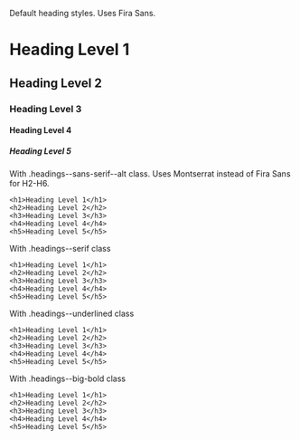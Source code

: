 <main>
  <div>
    <p>Default heading styles. Uses Fira Sans.</p>
    <h1>Heading Level 1</h1>
    <h2>Heading Level 2</h2>
    <h3>Heading Level 3</h3>
    <h4>Heading Level 4</h4>
    <h5>Heading Level 5</h5>
  </div>

  <div class="headings--sans-serif--alt">
    <p>With .headings--sans-serif--alt class. Uses Montserrat instead of Fira Sans for H2-H6.</p>

    <h1>Heading Level 1</h1>
    <h2>Heading Level 2</h2>
    <h3>Heading Level 3</h3>
    <h4>Heading Level 4</h4>
    <h5>Heading Level 5</h5>
  </div>

  <div class="headings--uppercase">
    <p>With .headings--serif class</p>

    <h1>Heading Level 1</h1>
    <h2>Heading Level 2</h2>
    <h3>Heading Level 3</h3>
    <h4>Heading Level 4</h4>
    <h5>Heading Level 5</h5>
  </div>

  <div class="headings--underlined">
    <p>With .headings--underlined class</p>

    <h1>Heading Level 1</h1>
    <h2>Heading Level 2</h2>
    <h3>Heading Level 3</h3>
    <h4>Heading Level 4</h4>
    <h5>Heading Level 5</h5>
  </div>

  <div class="headings--big-bold">
    <p>With .headings--big-bold class</p>

    <h1>Heading Level 1</h1>
    <h2>Heading Level 2</h2>
    <h3>Heading Level 3</h3>
    <h4>Heading Level 4</h4>
    <h5>Heading Level 5</h5>
  </div>
</main>
